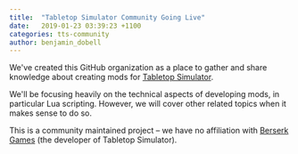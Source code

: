 ```yaml
---
title:  "Tabletop Simulator Community Going Live"
date:   2019-01-23 03:39:23 +1100
categories: tts-community
author: benjamin_dobell
---
```

We've created this GitHub organization as a place to gather and share knowledge about creating mods for [Tabletop Simulator](http://berserk-games.com/tabletop-simulator/).

We'll be focusing heavily on the technical aspects of developing mods, in particular Lua scripting. However, we will cover other related topics when it makes sense to do so.

This is a community maintained project – we have no affiliation with [Berserk Games](http://berserk-games.com/) (the developer of Tabletop Simulator).
